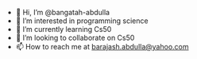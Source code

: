 - 👋 Hi, I’m @bangatah-abdulla
- 👀 I’m interested in programming science
- 🌱 I’m currently learning Cs50
- 💞️ I’m looking to collaborate on Cs50
- 📫 How to reach me at barajash.abdulla@yahoo.com

<!---
bangatah-abdulla/bangatah-abdulla is a ✨ special ✨ repository because its `README.md` (this file) appears on your GitHub profile.
You can click the Preview link to take a look at your changes.
--->
